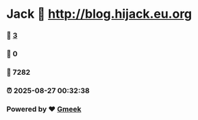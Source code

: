 # Jack :link: http://blog.hijack.eu.org 
### :page_facing_up: [3](http://blog.hijack.eu.org/tag.html) 
### :speech_balloon: 0 
### :hibiscus: 7282 
### :alarm_clock: 2025-08-27 00:32:38 
### Powered by :heart: [Gmeek](https://github.com/Meekdai/Gmeek)
